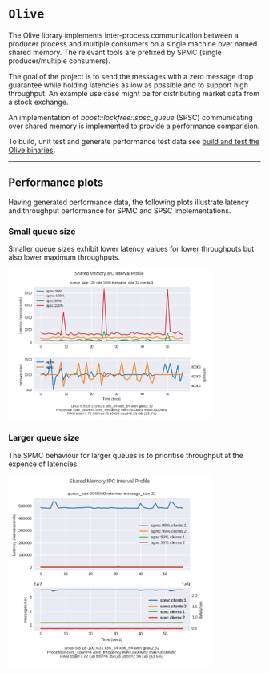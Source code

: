 # `Olive`

The Olive library implements inter-process communication between a producer process and multiple consumers on a single machine over named shared memory. The relevant tools are prefixed by SPMC (single producer/multiple consumers).

The goal of the project is to send the messages with a zero message drop guarantee while holding latencies as low as possible and to support high throughput. An example use case might be for distributing market data from a stock exchange.

An implementation of *boost::lockfree::spsc_queue* (SPSC) communicating over shared memory is implemented to provide a performance comparision.

To build, unit test and generate performance test data see [build and test the Olive binaries](./README-build-test.md).

---

## Performance plots

Having generated performance data, the following plots illustrate latency and throughput performance for SPMC and SPSC implementations.

### Small queue size
Smaller queue sizes exhibit lower latency values for lower throughputs but also lower maximum throughputs.

<img src="images/client_interval_latency-spmc-vs-spsc-rate-1000-clients-1-queue_size-128.png" width=80% height=20%>

### Larger queue size
The SPMC behaviour for larger queues is to prioritise throughput at the expence of latencies.

<img src="images/client_interval_latency-spmc-vs-spsc-rate-max-clients-1-2-queue_size-2048000.png" width=80% height=20%>


